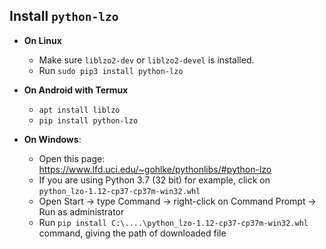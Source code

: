 Install `python-lzo`
--------------------

-	**On Linux**

	-	Make sure `liblzo2-dev` or `liblzo2-devel` is installed.
	-	Run `sudo pip3 install python-lzo`

-	**On Android with Termux**

	-	`apt install liblzo`
	-	`pip install python-lzo`

-	**On Windows**:

	-	Open this page: https://www.lfd.uci.edu/~gohlke/pythonlibs/#python-lzo
	-	If you are using Python 3.7 (32 bit) for example, click on `python_lzo‑1.12‑cp37‑cp37m‑win32.whl`
	-	Open Start -> type Command -> right-click on Command Prompt -> Run as administrator
	-	Run `pip install C:\....\python_lzo‑1.12‑cp37‑cp37m‑win32.whl` command, giving the path of downloaded file

